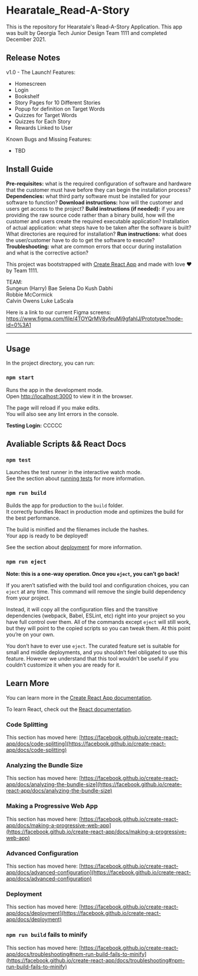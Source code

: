 # Hearatale_Read-A-Story

This is the repository for Hearatale's Read-A-Story Application. This app was built by Georgia Tech Junior Design Team 1111 and completed December 2021.  

## Release Notes
v1.0 - The Launch!
Features:
* Homescreen
* Login
* Bookshelf
* Story Pages for 10 Different Stories
* Popup for definition on Target Words
* Quizzes for Target Words
* Quizzes for Each Story
* Rewards Linked to User

Known Bugs and Missing Features:
* TBD

## Install Guide
**Pre-requisites:** 
what is the required configuration of software and hardware that the customer must have before they can begin the installation process?
**Dependencies:**
what third party software must be installed for your software to function?
**Download instructions:** how will the customer and users get access to the project?
**Build instructions (if needed):** if you are providing the raw source code rather than a binary build, how will the customer and users create the required executable application?
Installation of actual application: what steps have to be taken after the software is built? What directories are required for installation?
**Run instructions:**  what does the user/customer have to do to get the software to execute?
**Troubleshooting:**  what are common errors that occur during installation and what is the corrective action?


This project was bootstrapped with [Create React App](https://github.com/facebook/create-react-app) and made with love ♥️ by Team 1111.

TEAM:  
Sungeun (Harry) Bae
Selena Do
Kush Dabhi  
Robbie McCormick  
Calvin Owens
Luke LaScala

Here is a link to our current Figma screens:  
https://www.figma.com/file/4TOYQrMV8yfeuMj9gfahlJ/Prototype?node-id=0%3A1


---

## Usage

In the project directory, you can run:

### `npm start`

Runs the app in the development mode.\
Open [http://localhost:3000](http://localhost:3000) to view it in the browser.

The page will reload if you make edits.\
You will also see any lint errors in the console.

**Testing Login:** CCCCC

## Avaliable Scripts && React Docs

### `npm test`

Launches the test runner in the interactive watch mode.\
See the section about [running tests](https://facebook.github.io/create-react-app/docs/running-tests) for more information.

### `npm run build`

Builds the app for production to the `build` folder.\
It correctly bundles React in production mode and optimizes the build for the best performance.

The build is minified and the filenames include the hashes.\
Your app is ready to be deployed!

See the section about [deployment](https://facebook.github.io/create-react-app/docs/deployment) for more information.

### `npm run eject`

**Note: this is a one-way operation. Once you `eject`, you can’t go back!**

If you aren’t satisfied with the build tool and configuration choices, you can `eject` at any time. This command will remove the single build dependency from your project.

Instead, it will copy all the configuration files and the transitive dependencies (webpack, Babel, ESLint, etc) right into your project so you have full control over them. All of the commands except `eject` will still work, but they will point to the copied scripts so you can tweak them. At this point you’re on your own.

You don’t have to ever use `eject`. The curated feature set is suitable for small and middle deployments, and you shouldn’t feel obligated to use this feature. However we understand that this tool wouldn’t be useful if you couldn’t customize it when you are ready for it.

## Learn More

You can learn more in the [Create React App documentation](https://facebook.github.io/create-react-app/docs/getting-started).

To learn React, check out the [React documentation](https://reactjs.org/).

### Code Splitting

This section has moved here: [https://facebook.github.io/create-react-app/docs/code-splitting](https://facebook.github.io/create-react-app/docs/code-splitting)

### Analyzing the Bundle Size

This section has moved here: [https://facebook.github.io/create-react-app/docs/analyzing-the-bundle-size](https://facebook.github.io/create-react-app/docs/analyzing-the-bundle-size)

### Making a Progressive Web App

This section has moved here: [https://facebook.github.io/create-react-app/docs/making-a-progressive-web-app](https://facebook.github.io/create-react-app/docs/making-a-progressive-web-app)

### Advanced Configuration

This section has moved here: [https://facebook.github.io/create-react-app/docs/advanced-configuration](https://facebook.github.io/create-react-app/docs/advanced-configuration)

### Deployment

This section has moved here: [https://facebook.github.io/create-react-app/docs/deployment](https://facebook.github.io/create-react-app/docs/deployment)

### `npm run build` fails to minify

This section has moved here: [https://facebook.github.io/create-react-app/docs/troubleshooting#npm-run-build-fails-to-minify](https://facebook.github.io/create-react-app/docs/troubleshooting#npm-run-build-fails-to-minify)
